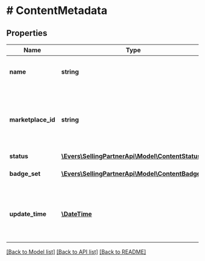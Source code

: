 # # ContentMetadata

## Properties

Name | Type | Description | Notes
------------ | ------------- | ------------- | -------------
**name** | **string** | The A+ Content document name. |
**marketplace_id** | **string** | The identifier for the marketplace where the A+ Content is published. |
**status** | [**\Evers\SellingPartnerApi\Model\ContentStatus**](ContentStatus.md) |  |
**badge_set** | [**\Evers\SellingPartnerApi\Model\ContentBadge[]**](ContentBadge.md) | The set of content badges. |
**update_time** | [**\DateTime**](\DateTime.md) | The approximate age of the A+ Content document and metadata. |

[[Back to Model list]](../../README.md#models) [[Back to API list]](../../README.md#endpoints) [[Back to README]](../../README.md)

